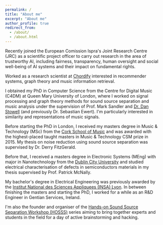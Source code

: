 ```yaml
---
permalink: /
title: "About me"
excerpt: "About me"
author_profile: true
redirect_from:
  - /about/
  - /about.html
---
```


Recently joined the European Comission Ispra's Joint Research Centre (JRC) as a scientific project officer to carry out research in the area of trustworthy AI, including fairness, transparency, human oversight and social well-being of AI systems and their impact on fundamental rights. 

Worked as a research scientist at <a href="https://chordify.net/">Chordify</a> interested in recommender systems, graph theory and music information retrieval.

I obtained my PhD in Computer Science from the Centre for Digital Music (C4DM) at Queen Mary University of London, where I worked on signal processing and graph theory methods for sound source separation and music analysis under the supervision of Prof. Mark Sandler and <a href="http://www.mcld.co.uk">Dr. Dan Stowell</a> (and previously Dr. Sebastian Ewert). I'm particularly interested in similarity and representations of music signals.

Before starting the PhD in London, I received my masters degree in Music & Technology (MSc) from the <a href="https://csm.cit.ie/">Cork School of Music</a> and was awarded with the highest-placed taught masters in Music & Technology CSM prize in 2015. My thesis on noise reduction using sound source separation was supervised by Dr. Derry FitzGerald.

Before that, I received a masters degree in Electronic Systems (MEng) with major in Nanotechnology from the <a href="https://www.dcu.ie/">Dublin City University</a> and studied electrical characterisation of defects in semiconductors materials in my thesis supervised by Prof. Patrick McNally.

My bachelor's degree in Electrical Engineering was previously awarded by the <a href="https://www.insa-lyon.fr/">Institut National des Sciences Appliquees (INSA) Lyon</a>. In between finishing the masters and starting the PhD, I worked for a while as an R&D Engineer in Gentian Services, Ireland.

I'm also the founder and organiser of the <a href="https://www.brownpapertickets.com/event/4193488"> Hands-on Sound Source Separation Workshop (HOSSS)</a> series aiming to bring together experts and students in the field for a day of active brainstorming and hacking.
